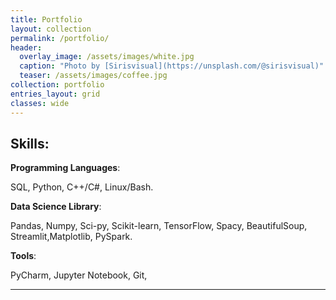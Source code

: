 ```yaml
---
title: Portfolio
layout: collection
permalink: /portfolio/
header:
  overlay_image: /assets/images/white.jpg
  caption: "Photo by [Sirisvisual](https://unsplash.com/@sirisvisual)"
  teaser: /assets/images/coffee.jpg
collection: portfolio
entries_layout: grid
classes: wide
---
```

## Skills:

__Programming Languages__: 

SQL, Python, C++/C#, Linux/Bash.

__Data Science Library__: 

Pandas, Numpy, Sci-py, Scikit-learn, TensorFlow, Spacy, BeautifulSoup, Streamlit,Matplotlib, PySpark.

__Tools__: 
 
 PyCharm, Jupyter Notebook, Git, 
 
___
 


